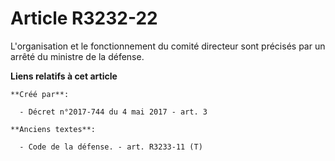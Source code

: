 # Article R3232-22

L'organisation et le fonctionnement du comité directeur sont précisés par un arrêté du ministre de la défense.

**Liens relatifs à cet article**

	**Créé par**:

	  - Décret n°2017-744 du 4 mai 2017 - art. 3

	**Anciens textes**:

	  - Code de la défense. - art. R3233-11 (T)
